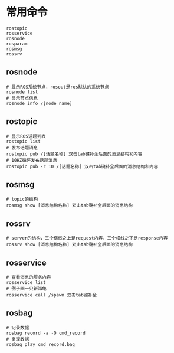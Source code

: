 # 常用命令
```shell script
rostopic
rosservice
rosnode
rosparam
rosmsg
rossrv
```
## rosnode
```shell script
# 显示ROS系统节点，rosout是ros默认的系统节点
rosnode list
# 显示节点信息
rosnode info /[node name]
```
## rostopic
```shell script
# 显示ROS话题列表
rostopic list
# 发布话题消息
rostopic pub /[话题名称] 双击tab键补全后面的消息结构和内容
# 10HZ循环发布话题消息
rostopic pub -r 10 /[话题名称] 双击tab键补全后面的消息结构和内容
```
## rosmsg
```shell script
# topic的结构
rosmsg show [消息结构名称] 双击tab键补全后面的消息结构
```
## rossrv
```shell script
# server的结构，三个横线之上是request内容，三个横线之下是response内容
rossrv show [消息结构名称] 双击tab键补全后面的消息结构
```
## rosservice
```shell script
# 查看消息的服务内容
rosservice list
# 例子画一只新海龟
rosservice call /spawn 双击tab键补全
```
## rosbag
```shell script
# 记录数据
rosbag record -a -O cmd_record
# 复现数据
rosbag play cmd_record.bag
```